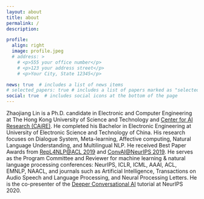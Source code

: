 ```yaml
---
layout: about
title: about
permalink: /
description:

profile:
  align: right
  image: profile.jpeg
  # address: >
    # <p>555 your office number</p>
    # <p>123 your address street</p>
    # <p>Your City, State 12345</p>

news: true  # includes a list of news items
# selected_papers: true # includes a list of papers marked as "selected={true}"
social: true  # includes social icons at the bottom of the page
---
```


Zhaojiang Lin is a Ph.D. candidate in Electronic and Computer Engineering at The Hong Kong University of Science and Technology and [Center for AI Research (CAiRE)](https://hltchkust.github.io/). He completed his Bachelor in Electronic Engineering at University of Electronic Science and Technology of China. His research focuses on Dialogue System, Meta-learning, Affective computing, Natural Language Understanding, and Multilingual NLP. He received Best Paper Awards from [RepL4NLP@ACL 2019](https://ece.hkust.edu.hk/news/paper-prof-pascale-fung-and-her-pg-students-was-selected-outstanding-papers-and-received-best) and [ConvAI@NeurIPS 2019](http://alborz-geramifard.com/workshops/neurips19-Conversational-AI/Main.html). He serves as the Program Committee and Reviewer for machine learning & natural language processing conferences: NeurIPS, ICLR, ICML, AAAI, ACL, EMNLP, NAACL, and journals such as Artificial Intelligence, Transactions on Audio Speech and Language Processing, and Neural Processing Letters. He is the co-presenter of the [Deeper Conversational AI](https://nips.cc/Conferences/2020/Schedule?showEvent=16657) tutorial at NeurIPS 2020.


<!-- Write your biography here. Tell the world about yourself. Link to your favorite [subreddit](http://reddit.com){:target="\_blank"}. You can put a picture in, too. The code is already in, just name your picture `prof_pic.jpg` and put it in the `img/` folder.

Put your address / P.O. box / other info right below your picture. You can also disable any these elements by editing `profile` property of the YAML header of your `_pages/about.md`. Edit `_bibliography/papers.bib` and Jekyll will render your [publications page](/al-folio/publications/) automatically.

Link to your social media connections, too. This theme is set up to use [Font Awesome icons](http://fortawesome.github.io/Font-Awesome/){:target="\_blank"} and [Academicons](https://jpswalsh.github.io/academicons/){:target="\_blank"}, like the ones below. Add your Facebook, Twitter, LinkedIn, Google Scholar, or just disable all of them. -->
